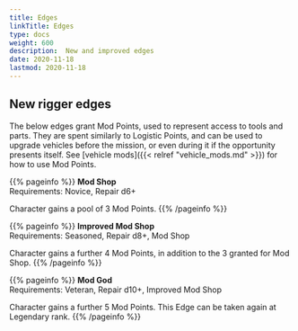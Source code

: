 ```yaml
--- 
title: Edges 
linkTitle: Edges
type: docs     
weight: 600 
description:  New and improved edges 
date: 2020-11-18 
lastmod: 2020-11-18
--- 
```


## New rigger edges

The below edges grant Mod Points, used to represent access to tools and parts. They are spent similarly to Logistic Points, and can be used to upgrade vehicles before the mission, or even during it if the opportunity presents itself. See [vehicle mods]({{< relref "vehicle_mods.md" >}}) for how to use Mod Points.

{{% pageinfo %}}
**Mod Shop** \
Requirements: Novice, Repair d6+

Character gains a pool of 3 Mod Points.
{{% /pageinfo %}} 

{{% pageinfo %}}
**Improved Mod Shop**\
Requirements: Seasoned, Repair d8+, Mod Shop 

Character gains a further 4 Mod Points, in addition to the 3 granted for Mod Shop.
{{% /pageinfo %}} 

{{% pageinfo %}}
**Mod God** \
Requirements: Veteran, Repair d10+, Improved Mod Shop

Character gains a further 5 Mod Points. This Edge can be taken again at Legendary rank.
{{% /pageinfo %}} 



